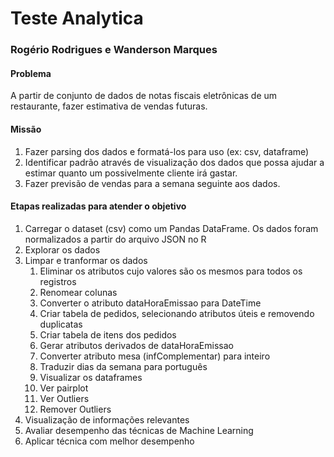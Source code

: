 # Teste Analytica
### Rogério Rodrigues e Wanderson Marques

#### Problema

A partir de conjunto de dados de notas fiscais eletrônicas de um
restaurante, fazer estimativa de vendas futuras.

#### Missão

1. Fazer parsing dos dados e formatá-los para uso (ex: csv, dataframe)
2. Identificar padrão através de visualização dos dados que possa ajudar a estimar quanto um possivelmente cliente irá gastar.
3. Fazer previsão de vendas para a semana seguinte aos dados.

#### Etapas realizadas para atender o objetivo
1. Carregar o dataset (csv) como um Pandas DataFrame. Os dados foram normalizados a partir do arquivo JSON no R
2. Explorar os dados
3. Limpar e tranformar os dados
    1. Eliminar os atributos cujo valores são os mesmos para todos os registros
    2. Renomear colunas
    3. Converter o atributo dataHoraEmissao para DateTime
    4. Criar tabela de pedidos, selecionando atributos úteis e removendo duplicatas
    5. Criar tabela de itens dos pedidos
    6. Gerar atributos derivados de dataHoraEmissao
    7. Converter atributo mesa (infComplementar) para inteiro
    8. Traduzir dias da semana para português
    9. Visualizar os dataframes
    10. Ver pairplot
    11. Ver Outliers
    12. Remover Outliers
4. Visualização de informações relevantes
5. Avaliar desempenho das técnicas de Machine Learning
6. Aplicar técnica com melhor desempenho
